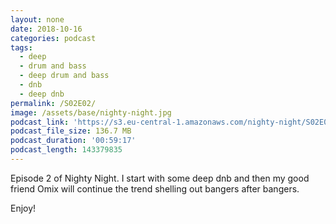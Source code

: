 ```yaml
---
layout: none
date: 2018-10-16
categories: podcast
tags:
  - deep
  - drum and bass
  - deep drum and bass
  - dnb
  - deep dnb
permalink: /S02E02/
image: /assets/base/nighty-night.jpg
podcast_link: 'https://s3.eu-central-1.amazonaws.com/nighty-night/S02E02.mp3'
podcast_file_size: 136.7 MB
podcast_duration: '00:59:17'
podcast_length: 143379835
---
```

Episode 2 of Nighty Night. I start with some deep dnb and then my good friend Omix will continue the trend shelling out bangers after bangers.

Enjoy!
